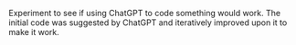 Experiment to see if using ChatGPT to code something would work.
The initial code was suggested by ChatGPT and iteratively improved upon it to make it work.

